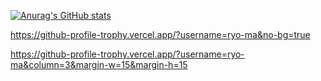 [![Anurag's GitHub stats](https://github-readme-stats.vercel.app/api?username=anuraghazra)](https://github.com/anuraghazra/github-readme-stats)

https://github-profile-trophy.vercel.app/?username=ryo-ma&no-bg=true

https://github-profile-trophy.vercel.app/?username=ryo-ma&column=3&margin-w=15&margin-h=15
